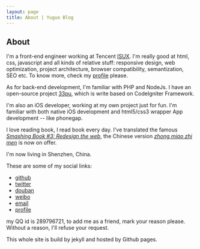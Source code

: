 ```yaml
---
layout: page
title: About | Yuguo Blog
---
```


About
---

I'm a front-end engineer working at Tencent [ISUX](http://isux.tencent.com). I'm really good at html, css, javascript and all kinds of relative stuff: responsive design, web optimization, project architecture, browser compatibility, semantization, SEO etc. To know more, check my [profile](http://yuguo.us/profile) please.

As for back-end development, I'm familiar with PHP and NodeJs. I have an open-source project [33pu](https://github.com/yuguo/33pu), which is write based on CodeIgniter Framework.

I'm also an iOS developer, working at my own project just for fun. I'm familiar with both native iOS development and html5/css3 wrapper App development -- like phonegap.

I love reading book, I read book every day. I've translated the famous [*Smashing Book #3: Redesign the web*](https://shop.smashingmagazine.com/smashing-book-3-printed-and-or-ebook.html), the Chinese version [*zhong miao zhi men*](http://book.douban.com/subject/23008807/) is now on offer.

I'm now living in Shenzhen, China.

These are some of my social links:

* [github](http://github.com/yuguo)
* [twitter](http://twitter.com/yuguo)
* [douban](http://douban.com/people/yuguo)
* [weibo](http://weibo.com/yuguous)
* [email](mailto:me@yuguo.us)
* [profile](http://yuguo.us/profile)

my QQ id is 289796721, to add me as a friend, mark your reason please. Without a reason, I'll refuse your request.

This whole site is build by jekyll and hosted by Github pages.